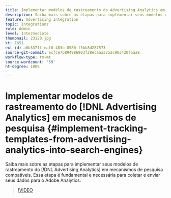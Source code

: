 ```yaml
---
title: Implementar modelos de rastreamento do Advertising Analytics em mecanismos de pesquisa
description: Saiba mais sobre as etapas para implementar seus modelos de rastreamento do Advertising Analytics em mecanismos de pesquisa compatíveis.
feature: Advertising Integration
topic: Integrations
role: Admin
level: Intermediate
thumbnail: 23120.jpg
kt: 1651
exl-id: a6b3371f-eaf0-483b-8580-f3bb8d287573
source-git-commit: ecfce7b894986903f28ecaaa3252c903420f5aa8
workflow-type: tm+mt
source-wordcount: '59'
ht-degree: 100%

---
```


# Implementar modelos de rastreamento do [!DNL Advertising Analytics] em mecanismos de pesquisa {#implement-tracking-templates-from-advertising-analytics-into-search-engines}

Saiba mais sobre as etapas para implementar seus modelos de rastreamento do [!DNL Advertising Analytics] em mecanismos de pesquisa compatíveis. Essa etapa é fundamental e necessária para coletar e enviar seus dados para o Adobe Analytics.

>[!VIDEO](https://video.tv.adobe.com/v/33013/?quality=12&learn=on&captions=por_br)
